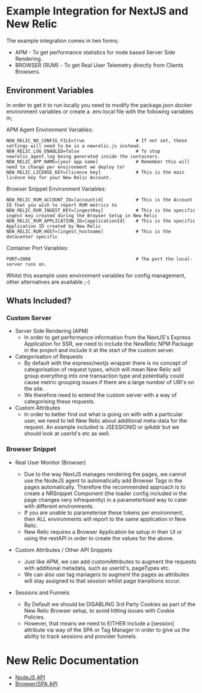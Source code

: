 # Example Integration for NextJS and New Relic

The example integration comes in two forms;

- APM - To get performance statistics for node based Server Side Rendering.
- BROWSER (RUM) - To get Real User Telemetry directly from Clients Browsers.

## Environment Variables

In order to get it to run locally you need to modify the package.json docker environment variables or create a .env.local file with the following variables in;

APM Agent Environment Variables:

```
NEW_RELIC_NO_CONFIG_FILE=true                   # If not set, these settings will need to be in a newrelic.js instead.
NEW_RELIC_LOG_ENABLED=false                     # To stop newrelic_agent.log being generated inside the containers.
NEW_RELIC_APP_NAME=[your app name]              # Remember this will need to change per environment we deploy to!
NEW_RELIC_LICENSE_KEY=[licence key]             # This is the main licence key for your New Relic Account.
```

Browser Snippet Environment Variables:

```
NEW_RELIC_RUM_ACCOUNT_ID=[accountid]            # This is the Account ID that you wish to report RUM metrics to
NEW_RELIC_RUM_INGEST_KEY=[ingestKey]            # This is the specific ingest key created during the Browser Setup in New Relic
NEW_RELIC_RUM_APPLICATION_ID=[applicationId]    # This is the specific Application ID created by New Relic
NEW_RELIC_RUM_HOST=[ingest_hostname]            # This is the datacenter specific
```

Container Port Variables:

```
PORT=3000                                       # The port the local-server runs on.
```

Whilst this example uses environment variables for config management, other alternatives are available ;-)

## Whats Included?

### Custom Server

- Server Side Rendering (APM)
  - In order to get performance information from the NextJS's Express Application for SSR, we need to include the NewRelic NPM Package in the project and include it at the start of the custom server.
- Categorisation of Requests
  - By default with the express/nextjs wrapper there is no concept of categorisation of request types, which will mean New Relic will group everything into one transaction type and potentially could cause metric grouping issues if there are a large number of URI's on the site.
  - We therefore need to extend the custom server with a way of categorising these requests.
- Custom Attributes
  - In order to better find out what is going on with with a particular user, we need to tell New Relic about additional meta-data for the request. An example included is JSESSIONID or ipAddr but we should look at userId's etc as well.

### Browser Snippet

- Real User Monitor (Browser)

  - Due to the way NextJS manages rendering the pages, we cannot use the NodeJS agent to automatically add Browser Tags in the pages automatically. Therefore the recommended approach is to create a NRSnippet Component (the loader config included in the page changes very infrequently) in a parametertised way to cater with different environments.
  - If you are unable to parameterise these tokens per environment, then ALL environments will report to the same application in New Relic.
  - New Relic requires a Browser Application be setup in their UI or using the restAPI in order to create the values for the above.

- Custom Attributes / Other API Snippets

  - Just like APM, we can add customAttributes to augment the requests with additional metadata, such as userId's, pageTypes etc.
  - We can also use tag managers to augment the pages as attributes will stay assigned to that session whilst page transitions occur.

- Sessions and Funnels
  - By Default we should be DISABLING 3rd Party Cookies as part of the New Relic Browser setup, to avoid hitting issues with Cookie Policies.
  - However, that means we need to EITHER include a [session] attribute via way of the SPA or Tag Manager in order to give us the ability to track sessions and provider funnels.

# New Relic Documentation

- [NodeJS API](https://docs.newrelic.com/docs/agents/nodejs-agent/api-guides/nodejs-agent-api/)
- [Browser/SPA API](https://docs.newrelic.com/docs/browser/new-relic-browser/browser-agent-spa-api/)
